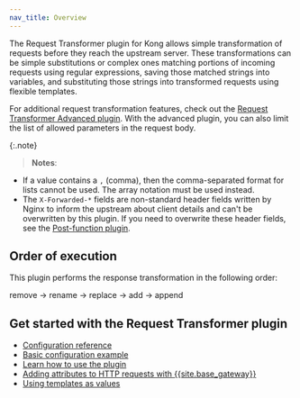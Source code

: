```yaml
---
nav_title: Overview
---
```


The Request Transformer plugin for Kong allows simple transformation of requests
before they reach the upstream server. These transformations can be simple substitutions
or complex ones matching portions of incoming requests using regular expressions, saving
those matched strings into variables, and substituting those strings into transformed requests using flexible templates.

For additional request transformation features, check out the
[Request Transformer Advanced plugin](/hub/kong-inc/request-transformer-advanced/).
With the advanced plugin, you can also limit the list of allowed parameters in the request body.

{:.note}
> **Notes**:
* If a value contains a `,` (comma), then the comma-separated format for lists cannot be used. The array
notation must be used instead.
* The `X-Forwarded-*` fields are non-standard header fields written by Nginx to inform the upstream about
client details and can't be overwritten by this plugin. If you need to overwrite these header fields, see the
[Post-function plugin](/hub/kong-inc/post-function/how-to/).


## Order of execution

This plugin performs the response transformation in the following order:

remove → rename → replace → add → append

## Get started with the Request Transformer plugin

* [Configuration reference](/hub/kong-inc/request-transformer/configuration/)
* [Basic configuration example](/hub/kong-inc/request-transformer/how-to/basic-example/)
* [Learn how to use the plugin](/hub/kong-inc/request-transformer/how-to/)
* [Adding attributes to HTTP requests with {{site.base_gateway}}](/hub/kong-inc/request-transformer/how-to/add-body-value/)
* [Using templates as values](/hub/kong-inc/request-transformer/how-to/templates/)
